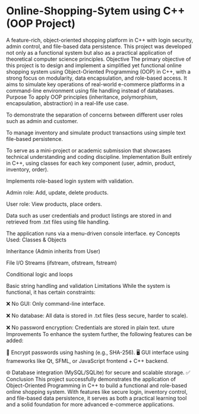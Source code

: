 # Online-Shopping-Sytem using C++ (OOP Project)
A feature-rich, object-oriented shopping platform in C++ with login security, admin control, and file-based data persistence.
This project was developed not only as a functional system but also as a practical application of theoretical computer science principles.
Objective
The primary objective of this project is to design and implement a simplified yet functional online shopping system using Object-Oriented Programming (OOP) in C++, with a strong focus on modularity, data encapsulation, and role-based access. It aims to simulate key operations of real-world e-commerce platforms in a command-line environment using file handling instead of databases.
Purpose
To apply OOP principles (inheritance, polymorphism, encapsulation, abstraction) in a real-life use case.

To demonstrate the separation of concerns between different user roles such as admin and customer.

To manage inventory and simulate product transactions using simple text file-based persistence.

To serve as a mini-project or academic submission that showcases technical understanding and coding discipline.
Implementation
Built entirely in C++, using classes for each key component (user, admin, product, inventory, order).

Implements role-based login system with validation.

Admin role: Add, update, delete products.

User role: View products, place orders.

Data such as user credentials and product listings are stored in and retrieved from .txt files using file handling.

The application runs via a menu-driven console interface.
ey Concepts Used:
Classes & Objects

Inheritance (Admin inherits from User)

File I/O Streams (ifstream, ofstream, fstream)

Conditional logic and loops

Basic string handling and validation
Limitations
While the system is functional, it has certain constraints:

❌ No GUI: Only command-line interface.

❌ No database: All data is stored in .txt files (less secure, harder to scale).

❌ No password encryption: Credentials are stored in plain text.
uture Improvements
To enhance the system further, the following features can be added:

🔐 Encrypt passwords using hashing (e.g., SHA-256).
🖥️ GUI interface using frameworks like Qt, SFML, or JavaScript frontend + C++ backend.

🌐 Database integration (MySQL/SQLite) for secure and scalable storage.
✅ Conclusion
This project successfully demonstrates the application of Object-Oriented Programming in C++ to build a functional and role-based online shopping system. With features like secure login, inventory control, and file-based data persistence, it serves as both a practical learning tool and a solid foundation for more advanced e-commerce applications.
